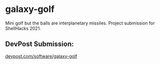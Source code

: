 # galaxy-golf
Mini golf but the balls are interplanetary missiles. Project submission for ShellHacks 2021.

## DevPost Submission:
[devpost.com/software/galaxy-golf](https://devpost.com/software/galaxy-golf)